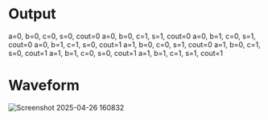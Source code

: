 # Output
a=0, b=0, c=0, s=0, cout=0 
a=0, b=0, c=1, s=1, cout=0
a=0, b=1, c=0, s=1, cout=0
a=0, b=1, c=1, s=0, cout=1
a=1, b=0, c=0, s=1, cout=0
a=1, b=0, c=1, s=0, cout=1
a=1, b=1, c=0, s=0, cout=1
a=1, b=1, c=1, s=1, cout=1

# Waveform

![Screenshot 2025-04-26 160832](https://github.com/user-attachments/assets/2bcdba38-b641-4f20-ae3f-fe0dc80c5d05)

